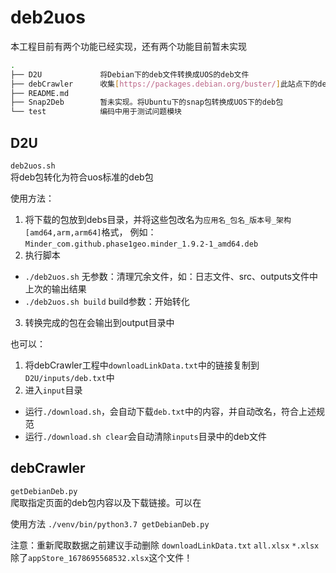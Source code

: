 # deb2uos
本工程目前有两个功能已经实现，还有两个功能目前暂未实现
```bash
.
├── D2U             将Debian下的deb文件转换成UOS的deb文件
├── debCrawler      收集[https://packages.debian.org/buster/]此站点下的deb包
├── README.md
├── Snap2Deb        暂未实现。将Ubuntu下的snap包转换成UOS下的deb包
└── test            编码中用于测试问题模块
```
## D2U 
`deb2uos.sh`  
将deb包转化为符合uos标准的deb包

使用方法：
1. 将下载的包放到debs目录，并将这些包改名为`应用名_包名_版本号_架构[amd64,arm,arm64]`格式，
例如：`Minder_com.github.phase1geo.minder_1.9.2-1_amd64.deb`
2. 执行脚本
- `./deb2uos.sh` 无参数：清理冗余文件，如：日志文件、src、outputs文件中上次的输出结果
- `./deb2uos.sh build` build参数：开始转化
3. 转换完成的包在会输出到output目录中

也可以：
1. 将debCrawler工程中`downloadLinkData.txt`中的链接复制到`D2U/inputs/deb.txt`中
2. 进入`input`目录
- 运行`./download.sh`，会自动下载`deb.txt`中的内容，并自动改名，符合上述规范
- 运行`./download.sh clear`会自动清除`inputs`目录中的deb文件


## debCrawler
`getDebianDeb.py`  
爬取指定页面的deb包内容以及下载链接。可以在  

使用方法
`./venv/bin/python3.7 getDebianDeb.py`

注意：重新爬取数据之前建议手动删除
`downloadLinkData.txt`
`all.xlsx`
`*.xlsx`
除了`appStore_1678695568532.xlsx`这个文件！